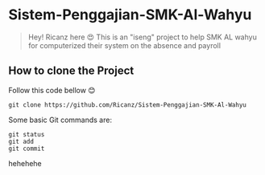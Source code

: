 # Sistem-Penggajian-SMK-Al-Wahyu
> Hey! Ricanz here 😍
This is an "iseng" project to help SMK AL wahyu for computerized their system on the absence and payroll

## How to clone the Project
Follow this code bellow 😊
```
git clone https://github.com/Ricanz/Sistem-Penggajian-SMK-Al-Wahyu
```

Some basic Git commands are:
```
git status
git add
git commit
```

hehehehe


